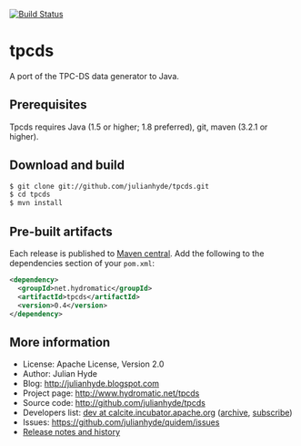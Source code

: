 [![Build Status](https://travis-ci.org/julianhyde/tpcds.png)](https://travis-ci.org/julianhyde/tpcds)

# tpcds

A port of the TPC-DS data generator to Java.

## Prerequisites

Tpcds requires Java (1.5 or higher; 1.8 preferred), git, maven (3.2.1 or higher).

## Download and build

```bash
$ git clone git://github.com/julianhyde/tpcds.git
$ cd tpcds
$ mvn install
```

## Pre-built artifacts

Each release is published to
<a href="http://search.maven.org/#search%7Cga%7C1%7Ca%3A%22tpcds%22%20g%3A%22net.hydromatic%22">Maven central</a>.
Add the following to the dependencies section of your `pom.xml`:

```xml
<dependency>
  <groupId>net.hydromatic</groupId>
  <artifactId>tpcds</artifactId>
  <version>0.4</version>
</dependency>
```

## More information

* License: Apache License, Version 2.0
* Author: Julian Hyde
* Blog: http://julianhyde.blogspot.com
* Project page: http://www.hydromatic.net/tpcds
* Source code: http://github.com/julianhyde/tpcds
* Developers list:
  <a href="mailto:dev@calcite.incubator.apache.org">dev at calcite.incubator.apache.org</a>
  (<a href="http://mail-archives.apache.org/mod_mbox/incubator-calcite-dev/">archive</a>,
  <a href="mailto:dev-subscribe@calcite.incubator.apache.org">subscribe</a>)
* Issues: https://github.com/julianhyde/quidem/issues
* <a href="HISTORY.md">Release notes and history</a>
